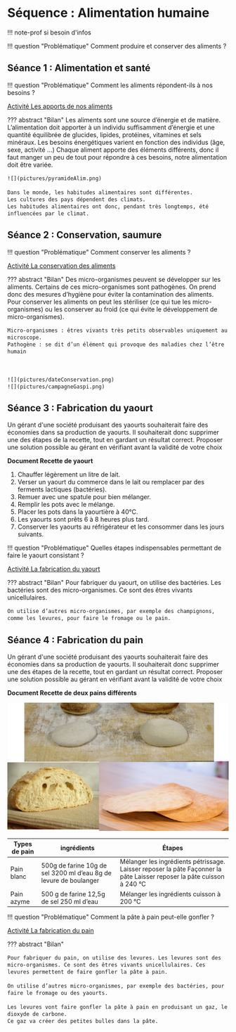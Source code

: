 # Séquence : Alimentation humaine

!!! note-prof
    si besoin d'infos


!!! question "Problématique"
    Comment produire et conserver des aliments ?


## Séance 1 : Alimentation et santé

!!! question "Problématique"
    Comment les aliments répondent-ils à nos besoins ?

[Activité Les apports de nos aliments](../apportsAlim)


??? abstract "Bilan"
    Les aliments sont une source d’énergie et de matière.
    L’alimentation doit apporter à un individu suffisamment d’énergie et une quantité équilibrée de glucides, lipides, protéines, vitamines et sels minéraux.
    Les besoins énergétiques varient en fonction des individus (âge, sexe, activité ...)
    Chaque aliment apporte des éléments différents, donc il faut manger un peu de tout pour répondre à ces besoins, notre alimentation doit être variée.

    ![](pictures/pyramideAlim.png)

    Dans le monde, les habitudes alimentaires sont différentes.
    Les cultures des pays dépendent des climats. 
    Les habitudes alimentaires ont donc, pendant très longtemps, été influencées par le climat.

## Séance 2 : Conservation, saumure

!!! question "Problématique"
    Comment conserver les aliments ?

[Activité La conservation des aliments](../conservation)

??? abstract "Bilan"
    Des micro-organismes peuvent se développer sur les aliments. Certains de ces micro-organismes sont pathogènes. On prend donc des mesures d’hygiène pour éviter la contamination des aliments. 
    Pour conserver les aliments on peut les stériliser (ce qui tue les micro-organismes) ou les conserver au froid (ce qui évite le développement de micro-organismes).

    Micro-organismes : êtres vivants très petits observables uniquement au microscope.
    Pathogène : se dit d’un élément qui provoque des maladies chez l’être humain



    ![](pictures/dateConservation.png)
    ![](pictures/campagneGaspi.png)

## Séance 3 : Fabrication du yaourt 

Un gérant d'une société produisant des yaourts souhaiterait faire des économies dans sa production de yaourts. Il souhaiterait donc supprimer une des étapes de la recette, tout en gardant un résultat correct. Proposer une solution possible au gérant en vérifiant avant la validité de votre choix

**Document Recette de yaourt**

1. Chauffer légèrement un litre de lait.
2. Verser un yaourt du commerce dans le lait ou remplacer par des ferments lactiques (bactéries).
3. Remuer avec une spatule pour bien mélanger.
4. Remplir les pots avec le mélange.
5. Placer les pots dans la yaourtière à 40°C.
6. Les yaourts sont prêts 6 à 8 heures plus tard.
7. Conserver les yaourts au réfrigérateur et les consommer dans les jours suivants.

!!! question "Problématique"
    Quelles étapes indispensables permettant de faire le yaourt consistant ?


[Activité La fabrication du yaourt](../fabricationYaourt)

??? abstract "Bilan"
    Pour fabriquer du yaourt, on utilise des bactéries. Les bactéries sont des micro-organismes. Ce sont des êtres vivants unicellulaires.

    On utilise d’autres micro-organismes, par exemple des champignons, comme les levures, pour faire le fromage ou le pain.


## Séance 4 : Fabrication du pain

Un gérant d'une société produisant des yaourts souhaiterait faire des économies dans sa production de yaourts. Il souhaiterait donc supprimer une des étapes de la recette, tout en gardant un résultat correct. Proposer une solution possible au gérant en vérifiant avant la validité de votre choix

**Document Recette de deux pains différents**

![Alt text](pictures/photosPain.png)


|  Types de pain |  ingrédients  |  Étapes  |
|---------|----------|--------------|
|     Pain blanc     |   500g de farine  10g de sel   3200 ml d’eau  8g de levure de boulanger        |       Mélanger les ingrédients   pétrissage.    Laisser reposer la pâte    Façonner la pâte     Laisser reposer la pâte    cuisson à 240 °C          |
|  Pain azyme         |     500 g de farine    12,5g de sel     250 ml d’eau              |             Mélanger les ingrédients    cuisson à 200 °C            |



!!! question "Problématique"
    Comment la pâte à pain peut-elle gonfler ?



[Activité La fabrication du pain](../fabricationPain)

??? abstract "Bilan"

    Pour fabriquer du pain, on utilise des levures. Les levures sont des micro-organismes. Ce sont des êtres vivants unicellulaires. Ces levures permettent de faire gonfler la pâte à pain.

    On utilise d’autres micro-organismes, par exemple des bactéries, pour faire le fromage ou des yaourts.

    Les levures vont faire gonfler la pâte à pain en produisant un gaz, le dioxyde de carbone.
    Ce gaz va créer des petites bulles dans la pâte.
